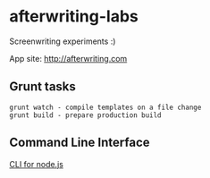 afterwriting-labs
=================

Screenwriting experiments :)

App site: http://afterwriting.com

Grunt tasks
-----------

    grunt watch - compile templates on a file change
    grunt build - prepare production build
	
Command Line Interface
----------------------

[CLI for node.js](docs/clients.md)
